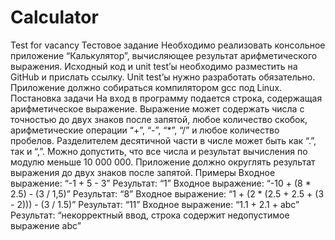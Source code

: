 # Calculator
Test for vacancy
Тестовое задание
Необходимо реализовать консольное приложение “Калькулятор”, вычисляющее результат арифметического выражения. Исходный код и unit test’ы необходимо разместить на GitHub и прислать ссылку. Unit test’ы нужно разработать обязательно. Приложение должно собираться компилятором gcc под Linux.
Постановка задачи
На вход в программу подается строка, содержащая арифметическое выражение. Выражение может содержать числа с точностью до двух знаков после запятой, любое количество скобок, арифметические операции “+”, “-”, “*”, “/” и любое количество пробелов. Разделителем десятичной части в числе может быть как “.”, так и “,”. Можно допустить, что все числа и результат вычисления по модулю меньше 10 000 000. Приложение должно округлять результат выражения до двух знаков после запятой.
Примеры
Входное выражение: “-1 + 5 - 3”
Результат: “1”
Входное выражение: “-10 + (8 * 2.5) - (3 / 1,5)”
Результат: “8”
Входное выражение: “1 + (2 * (2.5 + 2.5 + (3 - 2))) - (3 / 1.5)”
Результат: “11”
Входное выражение: “1.1 + 2.1 + abc”
Результат: “некорректный ввод, строка содержит недопустимое выражение abc”
